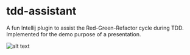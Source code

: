 # tdd-assistant

A fun Intellij plugin to assist the Red-Green-Refactor cycle during TDD. Implemented for the demo purpose of a presentation.

![alt text](https://i.imgur.com/nYEKjN0.gif)
